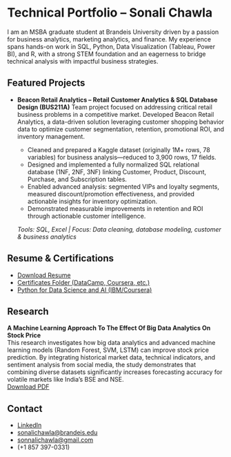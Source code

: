 # Technical Portfolio – Sonali Chawla
I am an MSBA graduate student at Brandeis University driven by a passion for business analytics, marketing analytics, and finance. My experience spans hands-on work in SQL, Python, Data Visualization (Tableau, Power BI), and R, with a strong STEM foundation and an eagerness to bridge technical analysis with impactful business strategies.

## Featured Projects

- **Beacon Retail Analytics – Retail Customer Analytics & SQL Database Design (BUS211A)**
  Team project focused on addressing critical retail business problems in a competitive market. Developed Beacon Retail Analytics, a data-driven solution leveraging customer shopping behavior data to optimize customer segmentation, retention, promotional ROI, and inventory management. 
  - Cleaned and prepared a Kaggle dataset (originally 1M+ rows, 78 variables) for business analysis—reduced to 3,900 rows, 17 fields.
  - Designed and implemented a fully normalized SQL relational database (1NF, 2NF, 3NF) linking Customer, Product, Discount, Purchase, and Subscription tables.
  - Enabled advanced analysis: segmented VIPs and loyalty segments, measured discount/promotion effectiveness, and provided actionable insights for inventory optimization.
  - Demonstrated measurable improvements in retention and ROI through actionable customer intelligence.

  *Tools: SQL, Excel | Focus: Data cleaning, database modeling, customer & business analytics*

## Resume & Certifications
- [Download Resume](https://docs.google.com/document/d/1mwYNFRbvf_XTtRlNnA-bs_4gNOiW9vMV9AkdSeuUFWI/edit?usp=sharing)
- [Certificates Folder (DataCamp, Coursera, etc.)](https://drive.google.com/drive/folders/1oJdHp1nX10VtLF8chVVx2TmZTU6jQFuf)
- [Python for Data Science and AI (IBM/Coursera)](https://www.credly.com/badges/d8de17be-0226-403d-a51f-54ac88c2b1ff/linked_in_profile)

## Research 
**A Machine Learning Approach To The Effect Of Big Data Analytics On Stock Price**  
This research investigates how big data analytics and advanced machine learning models (Random Forest, SVM, LSTM) can improve stock price prediction. By integrating historical market data, technical indicators, and sentiment analysis from social media, the study demonstrates that combining diverse datasets significantly increases forecasting accuracy for volatile markets like India’s BSE and NSE.  
[Download PDF](https://ijaer.com/admin/upload/04%20Sonali%20Chawla%2001447.pdf)

## Contact
- [LinkedIn](https://www.linkedin.com/in/sonalichawla667)
- [sonalichawla@brandeis.edu](mailto:sonalichawla@brandeis.edu)
- [sonnalichawla@gmail.com](mailto:sonnalichawla@gmail.com)
- (+1 857 397-0331)
